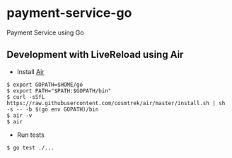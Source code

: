 # payment-service-go
Payment Service using Go

## Development with LiveReload using Air

* Install [Air](https://github.com/cosmtrek/air)
```shell
$ export GOPATH=$HOME/go
$ export PATH="$PATH:$GOPATH/bin"
$ curl -sSfL https://raw.githubusercontent.com/cosmtrek/air/master/install.sh | sh -s -- -b $(go env GOPATH)/bin
$ air -v
$ air
```

* Run tests
```shell
$ go test ./...
```
